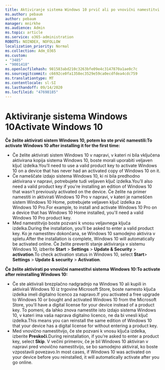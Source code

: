 ```yaml
---
title: Aktiviranje sistema Windows 10 prvič ali po vnovični namestitvi
ms.author: pebaum
author: pebaum
manager: mnirkhe
ms.audience: Admin
ms.topic: article
ms.service: o365-administration
ROBOTS: NOINDEX, NOFOLLOW
localization_priority: Normal
ms.collection: Adm_O365
ms.custom:
- "3485"
- "9001418"
ms.openlocfilehash: 981583abd210c3263bfe09e4c3147870a1ae0c7c
ms.sourcegitcommit: c6692ce0fa1358ec3529e59ca0ecdfdea4cdc759
ms.translationtype: MT
ms.contentlocale: sl-SI
ms.lasthandoff: 09/14/2020
ms.locfileid: "47698185"
---
```

# <a name="activate-windows-10"></a><span data-ttu-id="dcea6-102">Aktiviranje sistema Windows 10</span><span class="sxs-lookup"><span data-stu-id="dcea6-102">Activate Windows 10</span></span>

<span data-ttu-id="dcea6-103">**Če želite aktivirati sistem Windows 10, potem ko ste prvič namestili:**</span><span class="sxs-lookup"><span data-stu-id="dcea6-103">**To activate Windows 10 after installing it for the first time:**</span></span>

- <span data-ttu-id="dcea6-104">Če želite aktivirati sistem Windows 10 v napravi, v kateri ni bila vključena aktivirana kopija sistema Windows 10, boste morali uporabiti veljaven ključ izdelka.</span><span class="sxs-lookup"><span data-stu-id="dcea6-104">You’ll need to use a valid product key to activate Windows 10 on a device that has never had an activated copy of Windows 10 on it.</span></span>
- <span data-ttu-id="dcea6-105">Če nameščate izdajo sistema Windows 10, ki ni bila predhodno aktivirana v napravi, potrebujete tudi veljaven ključ izdelka.</span><span class="sxs-lookup"><span data-stu-id="dcea6-105">You’ll also need a valid product key if you're installing an edition of Windows 10 that wasn’t previously activated on the device.</span></span> <span data-ttu-id="dcea6-106">Če želite na primer namestiti in aktivirati Windows 10 Pro v napravi, v kateri je nameščen sistem Windows 10 Home, potrebujete veljaven ključ izdelka za Windows 10 Pro.</span><span class="sxs-lookup"><span data-stu-id="dcea6-106">For example, to install and activate Windows 10 Pro on a device that has Windows 10 Home installed, you'll need a valid Windows 10 Pro product key.</span></span>
- <span data-ttu-id="dcea6-107">Med namestitvijo boste pozvani k vnosu veljavnega ključa izdelka.</span><span class="sxs-lookup"><span data-stu-id="dcea6-107">During the installation, you’ll be asked to enter a valid product key.</span></span> <span data-ttu-id="dcea6-108">Ko je namestitev dokončana, se Windows 10 samodejno aktivira v spletu.</span><span class="sxs-lookup"><span data-stu-id="dcea6-108">After the installation is complete, Windows 10 will automatically be activated online.</span></span> <span data-ttu-id="dcea6-109">Če želite preveriti stanje aktiviranja v sistemu Windows 10, izberite **Start** >  **Settings**  >  **Update & Security**  >  **activation**.</span><span class="sxs-lookup"><span data-stu-id="dcea6-109">To check activation status in Windows 10, select **Start**> **Settings** > **Update & security** > **Activation**.</span></span>

<span data-ttu-id="dcea6-110">**Če želite aktivirati po vnovični namestitvi sistema Windows 10:**</span><span class="sxs-lookup"><span data-stu-id="dcea6-110">**To activate after reinstalling Windows 10:**</span></span>

- <span data-ttu-id="dcea6-111">Če ste aktivirali brezplačno nadgradnjo na Windows 10 ali kupili in aktivirali Windows 10 iz trgovine Microsoft Store, boste namesto ključa izdelka imeli digitalno licenco za napravo.</span><span class="sxs-lookup"><span data-stu-id="dcea6-111">If you activated a free upgrade to Windows 10 or bought and activated Windows 10 from the Microsoft Store, you'll have a digital license for your device instead of a product key.</span></span> <span data-ttu-id="dcea6-112">To pomeni, da lahko znova namestite isto izdajo sistema Windows 10, v kateri ima vaša naprava digitalno licenco, ne da bi vnesli ključ izdelka.</span><span class="sxs-lookup"><span data-stu-id="dcea6-112">This means you can reinstall the same edition of Windows 10 that your device has a digital license for without entering a product key.</span></span>
- <span data-ttu-id="dcea6-113">Med vnovično namestitvijo, če ste pozvani k vnosu ključa izdelka, izberite **Preskoči**.</span><span class="sxs-lookup"><span data-stu-id="dcea6-113">During reinstallation, if you’re asked to enter a product key, select **Skip**.</span></span> <span data-ttu-id="dcea6-114">V večini primerov, če je bil Windows 10 aktiviran v napravi pred vnovično namestitvijo, se bo samodejno aktiviral, ko boste vzpostavili povezavo.</span><span class="sxs-lookup"><span data-stu-id="dcea6-114">In most cases, if Windows 10 was activated on your device before you reinstalled, it will automatically activate after you go online.</span></span>

